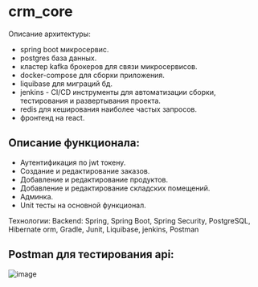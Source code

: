 # crm_core

Описание архитектуры:

- spring boot микросервис.
- postgres база данных.
- кластер kafka брокеров для связи микросервисов.
- docker-compose для сборки приложения.
- liquibase для миграций бд.
- jenkins - CI/CD инструменты для автоматизации
сборки, тестирования и развертывания проекта.
- redis для кеширования наиболее частых запросов.
- фронтенд на react.

## Описание функционала:

- Аутентификация по jwt токену.
- Создание и редактирование заказов.
- Добавление и редактирование продуктов.
- Добавление и редактирование складских
помещений.
- Админка.
- Unit тесты на основной функционал.

Технологии:
Backend: Spring, Spring Boot, Spring Security, PostgreSQL, Hibernate orm, Gradle, Junit, Liquibase, jenkins, Postman


## Postman для тестирования api:
![image](https://github.com/Tework123/springBlog/assets/115368408/c169376d-3c1f-4fc8-8cc9-d886e387c1ab)

